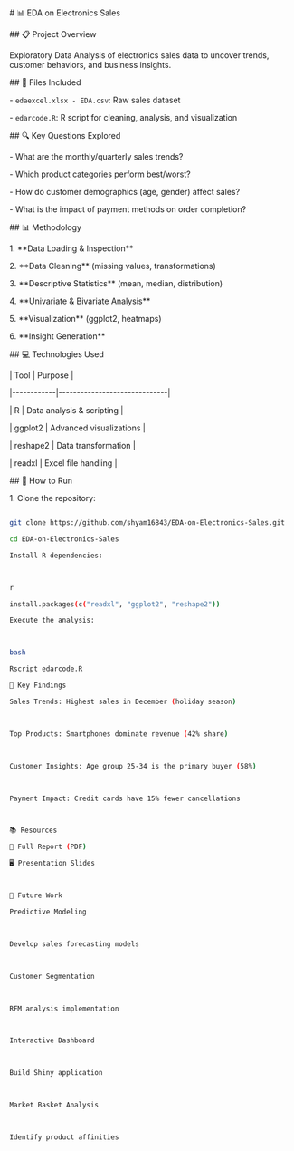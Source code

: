 \# 📊 EDA on Electronics Sales



\## 📋 Project Overview

Exploratory Data Analysis of electronics sales data to uncover trends, customer behaviors, and business insights.



\## 📂 Files Included

\- `edaexcel.xlsx - EDA.csv`: Raw sales dataset  

\- `edarcode.R`: R script for cleaning, analysis, and visualization  



\## 🔍 Key Questions Explored

\- What are the monthly/quarterly sales trends?

\- Which product categories perform best/worst?

\- How do customer demographics (age, gender) affect sales?

\- What is the impact of payment methods on order completion?



\## 📊 Methodology

1\. \*\*Data Loading \& Inspection\*\*

2\. \*\*Data Cleaning\*\* (missing values, transformations)

3\. \*\*Descriptive Statistics\*\* (mean, median, distribution)

4\. \*\*Univariate \& Bivariate Analysis\*\*

5\. \*\*Visualization\*\* (ggplot2, heatmaps)

6\. \*\*Insight Generation\*\*



\## 💻 Technologies Used

| Tool       | Purpose                      |

|------------|------------------------------|

| R          | Data analysis \& scripting    |

| ggplot2    | Advanced visualizations      |

| reshape2   | Data transformation          |

| readxl     | Excel file handling          |



\## 🚀 How to Run

1\. Clone the repository:

```bash

git clone https://github.com/shyam16843/EDA-on-Electronics-Sales.git

cd EDA-on-Electronics-Sales

Install R dependencies:



r

install.packages(c("readxl", "ggplot2", "reshape2"))

Execute the analysis:



bash

Rscript edarcode.R

🔎 Key Findings

Sales Trends: Highest sales in December (holiday season)



Top Products: Smartphones dominate revenue (42% share)



Customer Insights: Age group 25-34 is the primary buyer (58%)



Payment Impact: Credit cards have 15% fewer cancellations



📚 Resources

📄 Full Report (PDF)

🖥️ Presentation Slides



🔮 Future Work

Predictive Modeling



Develop sales forecasting models



Customer Segmentation



RFM analysis implementation



Interactive Dashboard



Build Shiny application



Market Basket Analysis



Identify product affinities

